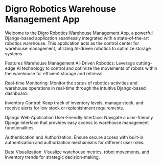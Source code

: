 <h1>Digro Robotics Warehouse Management App</h1>
Welcome to the Digro Robotics Warehouse Management App, a powerful Django-based application seamlessly integrated with a state-of-the-art robotics warehouse. This application acts as the control center for warehouse management, utilizing AI-driven robotics to optimize storage systems.

Features
Warehouse Management
AI-Driven Robotics: Leverage cutting-edge AI technology to control and optimize the movements of robots within the warehouse for efficient storage and retrieval.

Real-time Monitoring: Monitor the status of robotics activities and warehouse operations in real-time through the intuitive Django-based dashboard.

Inventory Control: Keep track of inventory levels, manage stock, and receive alerts for low stock or replenishment requirements.

Django Web Application
User-Friendly Interface: Navigate a user-friendly Django interface that provides easy access to warehouse management functionalities.

Authentication and Authorization: Ensure secure access with built-in authentication and authorization mechanisms for different user roles.

Data Visualization: Visualize warehouse metrics, robot movements, and inventory trends for strategic decision-making.
